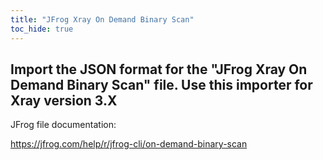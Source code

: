```yaml
---
title: "JFrog Xray On Demand Binary Scan"
toc_hide: true
---
```

Import the JSON format for the \"JFrog Xray On Demand Binary Scan\" file. Use this importer for Xray version 3.X
-- 
 JFrog file documentation:

https://jfrog.com/help/r/jfrog-cli/on-demand-binary-scan

